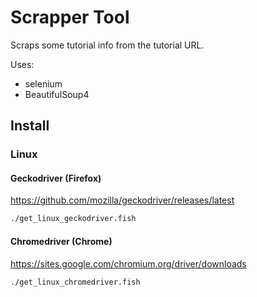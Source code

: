 # Scrapper Tool

Scraps some tutorial info from the tutorial URL.

Uses:

* selenium
* BeautifulSoup4

## Install

### Linux

#### Geckodriver (Firefox)

https://github.com/mozilla/geckodriver/releases/latest

```sh
./get_linux_geckodriver.fish
```

#### Chromedriver (Chrome)

https://sites.google.com/chromium.org/driver/downloads

```sh
./get_linux_chromedriver.fish
```
